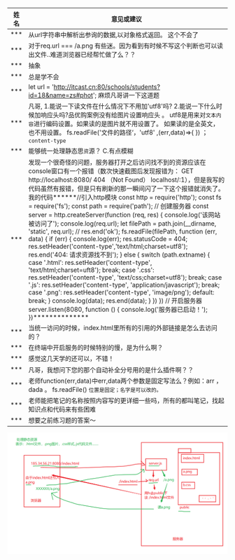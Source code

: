 | 姓名 | 意见或建议                                                   |
| ---- | ------------------------------------------------------------ |
| ***  | 从url字符串中解析出参询的数据,以对象格式返回。 这个不会了    |
| ***  | 对于req.url === /a.png 有些迷。因为看到有时候不写这个判断也可以读出文件..难道浏览器已经帮忙做了么？？ |
| ***  | 抽象                                                         |
| ***  | 总是学不会                                                   |
| ***  | let url = 'http://itcast.cn:80/schools/students?id=18&name=zs#phot'; 麻烦凡哥讲一下这道题 |
| ***  | 凡哥, 1.能说一下读文件在什么情况下不用加'utf8'吗? 2.能说一下什么时候加响应头吗?品优购案例没有给图片设置响应头 。 utf8是用来对`文本内容`进行编码设置。如果读的是图片就不用设置了。 如果读的是全英文，也不用设置。 fs.readFile('文件的路径‘，'utf8' ,(err,data)=>{ })  ；`content-type` |
| ***  | 能够统一处理静态思`资`源？ C.有点模糊                        |
| ***  | 发现一个很奇怪的问题，服务器打开之后访问找不到的资源应该在console窗口有一个报错（数次快速截图后发现报错为： GET http://localhost:8080/ 404 （Not Found） localhost/:1），但是我写的代码虽然有报错，但是只有刷新的那一瞬间闪了一下这个报错就消失了。我的代码******//引入http模块 const http = require('http'); const fs = require('fs'); const path = require('path'); // 创建服务器 const server = http.createServer(function (req, res) { console.log('该网站被访问了'); console.log(req.url); let filePath = path.join(__dirname, 'static', req.url); // res.end('ok'); fs.readFile(filePath, function (err, data) { if (err) { console.log(err); res.statusCode = 404; res.setHeader('content-type','text/html;charset=utf8'); res.end('404: 请求资源找不到'); } else { switch (path.extname) { case '.html': res.setHeader('content-type', 'text/html;charset=uft8'); break; case '.css': res.setHeader('content-type', 'text/css;charset=utf8'); break; case '.js': res.setHeader('content-type', 'application/javascript'); break; case '.png': res.setHeader('content-type', 'image/png'); default: break; } console.log(data); res.end(data); } }) }) // 开启服务器 server.listen(8080, function () { console.log('服务器已启动！'); })************** |
| ***  | 当统一访问的时候，index.html里所有的引用的外部链接是怎么去访问的？ |
| ***  | 在终端中开启服务的时候特别的慢，是为什么啊？                 |
| ***  | 感觉这几天学的还可以，不错！                                 |
| ***  | 凡哥，我想问下您的那个自动补全分号用的是什么插件啊？？       |
| ***  | 老师function(err,data)中err,data两个参数是固定写法么？例如：arr ，dada 。 fs.readFile() `位置是固定；名字是可以改的。` |
| ***  | 老师能把笔记的名称按照内容写的更详细一些吗，所有的都叫笔记，找起知识点和代码来有些困难 |
| ***  | 想要之前练习题的答案～                                       |





![1570495303343](昨日反馈.assets/1570495303343.png)































